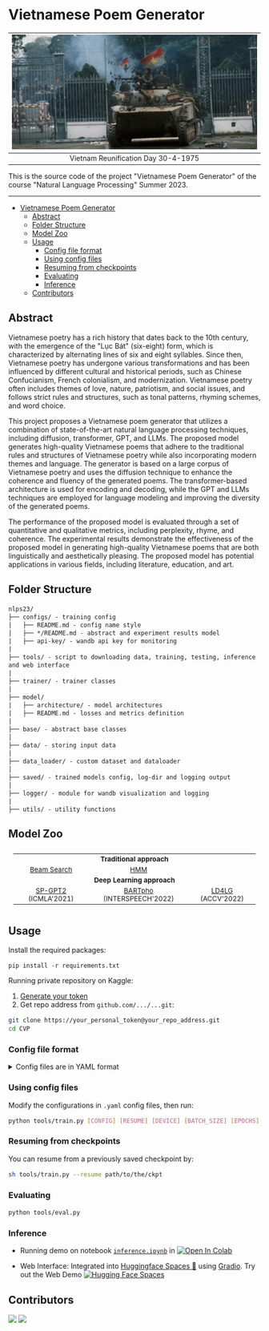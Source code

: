 # Vietnamese Poem Generator
| ![Vietnam Reunification Day 30-4-1975](https://github.com/tuanlda78202/nlps23/blob/main/assets/saigon.jpeg) | 
|:--:| 
| Vietnam Reunification Day 30-4-1975|

This is the source code of the project "Vietnamese Poem Generator" of the course "Natural Language Processing" Summer 2023.

---
- [Vietnamese Poem Generator](#vietnamese-poem-generator)
  - [Abstract](#abstract)
  - [Folder Structure](#folder-structure)
  - [Model Zoo](#model-zoo)
  - [Usage](#usage)
    - [Config file format](#config-file-format)
    - [Using config files](#using-config-files)
    - [Resuming from checkpoints](#resuming-from-checkpoints)
    - [Evaluating](#evaluating)
    - [Inference](#inference)
  - [Contributors](#contributors)
## Abstract 
Vietnamese poetry has a rich history that dates back to the 10th century, with the emergence of the "Lục Bát" (six-eight) form, which is characterized by alternating lines of six and eight syllables. Since then, Vietnamese poetry has undergone various transformations and has been influenced by different cultural and historical periods, such as Chinese Confucianism, French colonialism, and modernization. Vietnamese poetry often includes themes of love, nature, patriotism, and social issues, and follows strict rules and structures, such as tonal patterns, rhyming schemes, and word choice.

This project proposes a Vietnamese poem generator that utilizes a combination of state-of-the-art natural language processing techniques, including diffusion, transformer, GPT, and LLMs. The proposed model generates high-quality Vietnamese poems that adhere to the traditional rules and structures of Vietnamese poetry while also incorporating modern themes and language. The generator is based on a large corpus of Vietnamese poetry and uses the diffusion technique to enhance the coherence and fluency of the generated poems. The transformer-based architecture is used for encoding and decoding, while the GPT and LLMs techniques are employed for language modeling and improving the diversity of the generated poems. 

The performance of the proposed model is evaluated through a set of quantitative and qualitative metrics, including perplexity, rhyme, and coherence. The experimental results demonstrate the effectiveness of the proposed model in generating high-quality Vietnamese poems that are both linguistically and aesthetically pleasing. The proposed model has potential applications in various fields, including literature, education, and art.

## Folder Structure

```
nlps23/
├── configs/ - training config
|   ├── README.md - config name style
│   ├── */README.md - abstract and experiment results model
|   ├── api-key/ - wandb api key for monitoring
|
├── tools/ - script to downloading data, training, testing, inference and web interface
|
├── trainer/ - trainer classes 
|
├── model/ 
|   ├── architecture/ - model architectures
|   ├── README.md - losses and metrics definition
|
├── base/ - abstract base classes
│   
├── data/ - storing input data
|
├── data_loader/ - custom dataset and dataloader
│
├── saved/ - trained models config, log-dir and logging output
│
├── logger/ - module for wandb visualization and logging
|
├── utils/ - utility functions
```
## Model Zoo 
<summary></summary>

<table style="margin-left:auto;margin-right:auto;font-size:1.4vw;padding:10px 10px;text-align:center;vertical-align:center;">
  <tr>
    <td colspan="5" style="font-weight:bold;">Traditional approach</td>
  </tr>
  <tr>
    <td><a href="https://github.com/tuanlda78202/nlps23/blob/main/configs/beam/README.md">Beam Search</a></td>
    <td><a href="https://github.com/tuanlda78202/nlps23/blob/main/configs/hmm/README.md">HMM</a></td>
  </tr>


  <tr>
    <td colspan="5" style="font-weight:bold;">Deep Learning approach</td>
  </tr>
  <tr>
    <td><a href="https://github.com/tuanlda78202/nlps23/blob/main/configs/spgpt2/README.md">SP-GPT2</a> (ICMLA'2021)</td>
    <td><a href="https://github.com/tuanlda78202/nlps23/blob/main/configs/bartpho/README.md">BARTpho</a> (INTERSPEECH'2022)</td>
    <td><a href="https://github.com/tuanlda78202/nlps23/blob/main/configs/ld4lg/README.md">LD4LG</a> (ACCV'2022)</td>
  </tr>

</table>

## Usage

Install the required packages:

```
pip install -r requirements.txt
```
<!-- pipreqs for get requirements.txt -->

Running private repository on Kaggle:
1. [Generate your token](https://github.com/settings/tokens)
2. Get repo address from `github.com/.../...git`: 
```bash
git clone https://your_personal_token@your_repo_address.git
cd CVP
```
### Config file format

<details>
<summary>Config files are in YAML format</summary>

```yaml
name: U2NetFull_scratch_1gpu-bs4_KNC_size320x320

n_gpu: 1

arch:
  type: u2net_full
  args: {}

data_loader:
  type: KNC_DataLoader
  args:
    batch_size: 4
    shuffle: true
    num_workers: 1
    validation_split: 0.1
    output_size: 320
    crop_size: 288

optimizer:
  type: Adam
  args:
    lr: 0.001
    weight_decay: 0
    eps: 1.e-8
    betas:
      - 0.9
      - 0.999

loss: multi_bce_fusion

metrics:
  - mae
  - sm

lr_scheduler:
  type: StepLR
  args:
    step_size: 50
    gamma: 0.1

trainer:
  type: Trainer

  epochs: 1000
  save_dir: saved/
  save_period: 10
  verbosity: 1

  visual_tool: wandb
  project: cvps23
  name: U2NetLite_scratch_1gpu-bs4_KNC_size320x320

  # Edit *username for tracking WandB multi-accounts
  api_key_file: ./configs/api-key/tuanlda78202
  entity: tuanlda78202
  
test:
  save_dir: saved/generated
  n_sample: 1000
  batch_size: 32
```

</details>

### Using config files
Modify the configurations in `.yaml` config files, then run:

```bash
python tools/train.py [CONFIG] [RESUME] [DEVICE] [BATCH_SIZE] [EPOCHS]
```

### Resuming from checkpoints
You can resume from a previously saved checkpoint by:

```bash
sh tools/train.py --resume path/to/the/ckpt
```

### Evaluating
```bash
python tools/eval.py
```

### Inference 
- Running demo on notebook [`inference.ipynb`](https://github.com/tuanlda78202/cvps23/blob/main/tools/inference.ipynb) in [![Open In Colab](https://colab.research.google.com/assets/colab-badge.svg)](https://colab.research.google.com/github/tuanlda78202/CVP/)

- Web Interface: Integrated into [Huggingface Spaces 🤗](https://huggingface.co/spaces) using [Gradio](https://github.com/gradio-app/gradio). Try out the Web Demo [![Hugging Face Spaces](https://img.shields.io/badge/%F0%9F%A4%97%20Hugging%20Face-Spaces-blue)](https://huggingface.co/spaces/doevent/dis-background-removal) <br> 


## Contributors 
<!-- https://contrib.rocks/preview?repo=tuanlda78202%2FCVP -->

<a href="https://github.com/tuanlda78202/CVP/graphs/contributors">
<img src="https://contrib.rocks/image?repo=tuanlda78202/CVP" /></a>
<a href="https://github.com/tuanlda78202/CVP/graphs/contributors">
  <img src="https://contrib.rocks/image?repo=tuanlda78202/CVP" />
</a>
